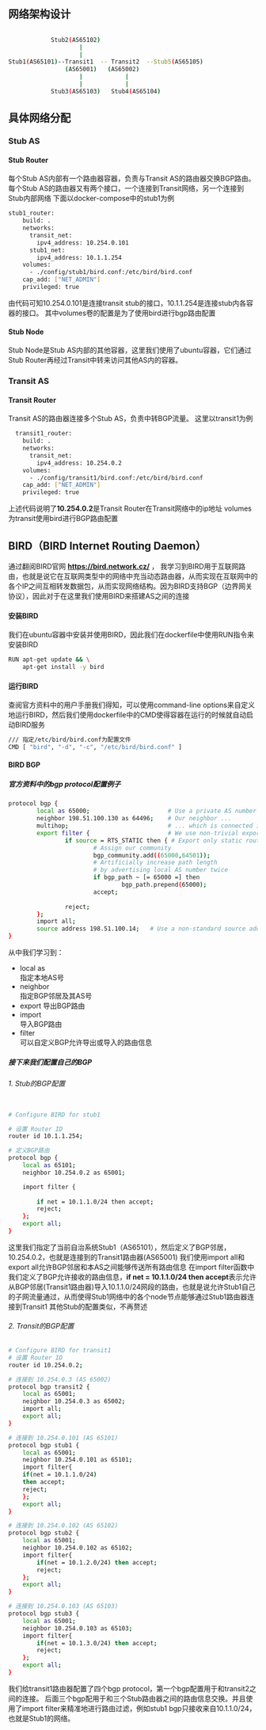## 网络架构设计
```bash

            Stub2(AS65102)
                    |
                    |                      
Stub1(AS65101)--Transit1  -- Transit2  --Stub5(AS65105)   
                (AS65001)   (AS65002)
                    |            |
                    |            |
            Stub3(AS65103)   Stub4(AS65104)


```
## 具体网络分配
### Stub AS
#### Stub Router
每个Stub AS内部有一个路由器容器，负责与Transit AS的路由器交换BGP路由。
每个Stub AS的路由器又有两个接口，一个连接到Transit网络，另一个连接到Stub内部网络
下面以docker-compose中的stub1为例
```bash
stub1_router:
    build: .
    networks:
      transit_net:
        ipv4_address: 10.254.0.101
      stub1_net:
        ipv4_address: 10.1.1.254
    volumes:
      - ./config/stub1/bird.conf:/etc/bird/bird.conf
    cap_add: ["NET_ADMIN"]
    privileged: true

```
由代码可知10.254.0.101是连接transit stub的接口，10.1.1.254是连接stub内各容器的接口。
其中volumes卷的配置是为了使用bird进行bgp路由配置

#### Stub Node
Stub Node是Stub AS内部的其他容器，这里我们使用了ubuntu容器，它们通过Stub Router再经过Transit中转来访问其他AS内的容器。


### Transit AS
#### Transit Router
Transit AS的路由器连接多个Stub AS，负责中转BGP流量。
这里以transit1为例
```bash
  transit1_router:
    build: .
    networks:
      transit_net:
        ipv4_address: 10.254.0.2
    volumes:
      - ./config/transit1/bird.conf:/etc/bird/bird.conf
    cap_add: ["NET_ADMIN"]
    privileged: true
```
上述代码说明了**10.254.0.2**是Transit Router在Transit网络中的ip地址
volumes为transit使用bird进行BGP路由配置

## BIRD（BIRD Internet Routing Daemon）
通过翻阅BIRD官网 **https://bird.network.cz/** ， 我学习到BIRD用于互联网路由，也就是说它在互联网类型中的网络中充当动态路由器，从而实现在互联网中的各个IP之间互相转发数据包，从而实现网络结构。因为BIRD支持BGP（边界网关协议），因此对于在这里我们使用BIRD来搭建AS之间的连接
#### 安装BIRD
我们在ubuntu容器中安装并使用BIRD，因此我们在dockerfile中使用RUN指令来安装BIRD
```bash
RUN apt-get update && \
    apt-get install -y bird
```
#### 运行BIRD
查阅官方资料中的用户手册我们得知，可以使用command-line options来自定义地运行BIRD，然后我们使用dockerfile中的CMD使得容器在运行的时候就自动启动BIRD服务
```bash
/// 指定/etc/bird/bird.conf为配置文件
CMD [ "bird", "-d", "-c", "/etc/bird/bird.conf" ]
```
#### BIRD BGP
##### 官方资料中的bgp protocol配置例子
```bash
protocol bgp {
        local as 65000;                      # Use a private AS number
        neighbor 198.51.100.130 as 64496;    # Our neighbor ...
        multihop;                            # ... which is connected indirectly
        export filter {                      # We use non-trivial export rules
                if source = RTS_STATIC then { # Export only static routes
                        # Assign our community
                        bgp_community.add((65000,64501));
                        # Artificially increase path length
                        # by advertising local AS number twice
                        if bgp_path ~ [= 65000 =] then
                                bgp_path.prepend(65000);
                        accept;
    
                reject;
        };
        import all;
        source address 198.51.100.14;   # Use a non-standard source address
}
```
从中我们学习到：
- local as  
指定本地AS号
- neighbor  
指定BGP邻居及其AS号
- export 
导出BGP路由
- import  
导入BGP路由
- filter  
可以自定义BGP允许导出或导入的路由信息

##### 接下来我们配置自己的BGP
###### 1. Stub的BGP配置
```bash

# Configure BIRD for stub1

# 设置 Router ID
router id 10.1.1.254;

# 定义BGP路由
protocol bgp {
    local as 65101;  
    neighbor 10.254.0.2 as 65001;  

    import filter {
    
        if net = 10.1.1.0/24 then accept;
        reject;  
    };
    export all;
}


```
这里我们指定了当前自治系统Stub1（AS65101），然后定义了BGP邻居，10.254.0.2，也就是连接到的Transit1路由器(AS65001)
我们使用import all和export all允许BGP邻居和本AS之间能够传送所有路由信息
在import filter函数中我们定义了BGP允许接收的路由信息，**if net = 10.1.1.0/24 then accept**表示允许从BGP邻居(Transit1路由器)导入10.1.1.0/24网段的路由，也就是说允许Stub1自己的子网流量通过，从而使得Stub1网络中的各个node节点能够通过Stub1路由器连接到Transit1
其他Stub的配置类似，不再赘述

###### 2. Transit的BGP配置
```bash
# Configure BIRD for transit1
# 设置 Router ID
router id 10.254.0.2;

# 连接到 10.254.0.3 (AS 65002)
protocol bgp transit2 {
    local as 65001;
    neighbor 10.254.0.3 as 65002;
    import all;
    export all;
}

# 连接到 10.254.0.101 (AS 65101)
protocol bgp stub1 {
    local as 65001;
    neighbor 10.254.0.101 as 65101;
    import filter{
    if(net = 10.1.1.0/24)
    then accept;
    reject;
    };
    export all;
}

# 连接到 10.254.0.102 (AS 65102)
protocol bgp stub2 {
    local as 65001;
    neighbor 10.254.0.102 as 65102;
    import filter{
        if(net = 10.1.2.0/24) then accept;
        reject;
    };
    export all;
}

# 连接到 10.254.0.103 (AS 65103)
protocol bgp stub3 {
    local as 65001;
    neighbor 10.254.0.103 as 65103;
    import filter{
        if(net = 10.1.3.0/24) then accept;
        reject;
    };
    export all;
}


```

我们给transit1路由器配置了四个bgp protocol，第一个bgp配置用于和transit2之间的连接。
后面三个bgp配用于和三个Stub路由器之间的路由信息交换。并且使用了import filter来精准地进行路由过滤，例如stub1 bgp只接收来自10.1.1.0/24，也就是Stub1的网络。